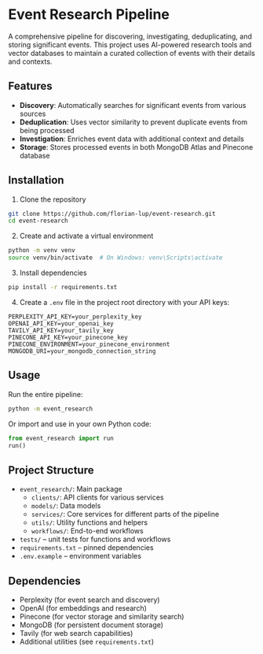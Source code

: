 # Event Research Pipeline

A comprehensive pipeline for discovering, investigating, deduplicating, and storing significant events. This project uses AI-powered research tools and vector databases to maintain a curated collection of events with their details and contexts.

## Features

- **Discovery**: Automatically searches for significant events from various sources
- **Deduplication**: Uses vector similarity to prevent duplicate events from being processed
- **Investigation**: Enriches event data with additional context and details
- **Storage**: Stores processed events in both MongoDB Atlas and Pinecone database

## Installation

1. Clone the repository
```bash
git clone https://github.com/florian-lup/event-research.git
cd event-research
```

2. Create and activate a virtual environment
```bash
python -m venv venv
source venv/bin/activate  # On Windows: venv\Scripts\activate
```

3. Install dependencies
```bash
pip install -r requirements.txt
```

4. Create a `.env` file in the project root directory with your API keys:
```
PERPLEXITY_API_KEY=your_perplexity_key
OPENAI_API_KEY=your_openai_key
TAVILY_API_KEY=your_tavily_key
PINECONE_API_KEY=your_pinecone_key
PINECONE_ENVIRONMENT=your_pinecone_environment
MONGODB_URI=your_mongodb_connection_string
```

## Usage

Run the entire pipeline:
```bash
python -m event_research
```

Or import and use in your own Python code:
```python
from event_research import run
run()
```

## Project Structure

- `event_research/`: Main package
  - `clients/`: API clients for various services
  - `models/`: Data models
  - `services/`: Core services for different parts of the pipeline
  - `utils/`: Utility functions and helpers
  - `workflows/`: End-to-end workflows
- `tests/` – unit tests for functions and workflows
- `requirements.txt` – pinned dependencies
- `.env.example` – environment variables



## Dependencies

- Perplexity (for event search and discovery)
- OpenAI (for embeddings and research)
- Pinecone (for vector storage and similarity search)
- MongoDB (for persistent document storage)
- Tavily (for web search capabilities)
- Additional utilities (see `requirements.txt`)